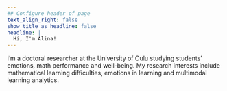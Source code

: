 ```yaml
---
## Configure header of page
text_align_right: false
show_title_as_headline: false
headline: |
  Hi, I'm Alina! 
---
```


<!-- this is a subheadline -->
I’m a doctoral researcher at the University of Oulu studying students’ emotions, math performance and well-being. My research interests include mathematical learning difficulties, emotions in learning and multimodal learning analytics.